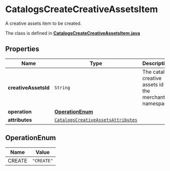 

# CatalogsCreateCreativeAssetsItem

A creative assets item to be created.

The class is defined in **[CatalogsCreateCreativeAssetsItem.java](../../src/main/java/org/openapitools/model/CatalogsCreateCreativeAssetsItem.java)**

## Properties

Name | Type | Description | Notes
------------ | ------------- | ------------- | -------------
**creativeAssetsId** | `String` | The catalog creative assets id in the merchant namespace | 
**operation** | [**OperationEnum**](#OperationEnum) |  | 
**attributes** | [`CatalogsCreativeAssetsAttributes`](CatalogsCreativeAssetsAttributes.md) |  | 


## OperationEnum

Name | Value
---- | -----
CREATE | `"CREATE"`



